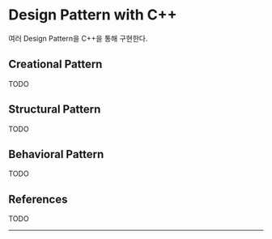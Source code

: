 # Design Pattern with C++
여러 Design Pattern을 C++을 통해 구현한다.

## Creational Pattern
TODO

## Structural Pattern
TODO

## Behavioral Pattern
TODO

## References
TODO

***
